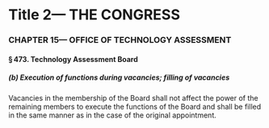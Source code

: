 
# Title 2— THE CONGRESS
### CHAPTER 15— OFFICE OF TECHNOLOGY ASSESSMENT
#### § 473. Technology Assessment Board
##### (b) Execution of functions during vacancies; filling of vacancies

Vacancies in the membership of the Board shall not affect the power of the remaining members to execute the functions of the Board and shall be filled in the same manner as in the case of the original appointment.
